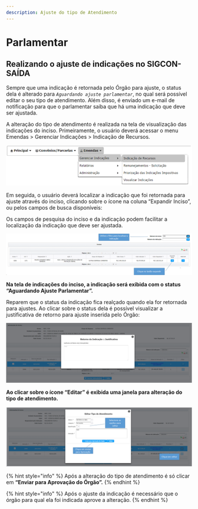 ```yaml
---
description: Ajuste do tipo de Atendimento
---
```


# Parlamentar

## Realizando o ajuste de indicações no SIGCON-SAÍDA

Sempre que uma indicação é retornada pelo Órgão para ajuste, o status dela é alterado para _`Aguardando ajuste parlamentar`_, no qual será possível editar o seu tipo de atendimento. Além disso, é enviado um e-mail de notificação para que o parlamentar saiba que há uma indicação que deve ser ajustada.

A alteração do tipo de atendimento é realizada na tela de visualização das indicações do inciso. Primeiramente, o usuário deverá acessar o menu Emendas &gt; Gerenciar Indicações &gt; Indicação de Recursos.

![](../../.gitbook/assets/indicar_recursos.png)

Em seguida, o usuário deverá localizar a indicação que foi retornada para ajuste através do inciso, clicando sobre o ícone na coluna “Expandir Inciso”, ou pelos campos de busca disponíveis:

Os campos de pesquisa do inciso e da indicação podem facilitar a localização da indicação que deve ser ajustada.

![](../../.gitbook/assets/image%20%28197%29.png)

**Na tela de indicações do inciso, a indicação será exibida com o status “Aguardando Ajuste Parlamentar”.**

Reparem que o status da indicação fica realçado quando ela for retornada para ajustes. Ao clicar sobre o status dela é possível visualizar a justificativa de retorno para ajuste inserida pelo Órgão:

![](../../.gitbook/assets/visualizar_justificativa_tipo.png)

**Ao clicar sobre o ícone “Editar” é exibida uma janela para alteração do tipo de atendimento.**

![](../../.gitbook/assets/image%20%28195%29.png)



{% hint style="info" %}
Após a alteração do tipo de atendimento é só clicar em **“Enviar para Aprovação do Órgão”.**
{% endhint %}

{% hint style="info" %}
Após o ajuste da indicação é necessário que o órgão para qual ela foi indicada aprove a alteração.
{% endhint %}

